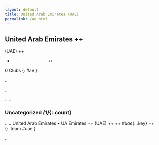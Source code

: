 ```yaml
---
layout: default
title: United Arab Emirates (UAE)
permalink: /ae.html
---
```



## United Arab Emirates   ++
(UAE)  ++
-                     ++
0 Clubs
{: #ae }


.. 




.. 




.. 
.. 


### Uncategorized _(1)_{:.count}


..
..
United Arab Emirates • UA Emirates  ++
 (UAE) ++
 ++
_#uae_{: .key} ++
<br>
{: .team #uae }




.. 
 

